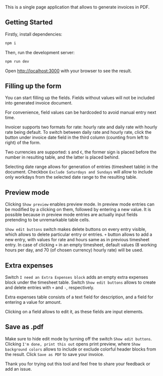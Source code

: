 This is a single page application that allows to generate invoices in PDF.

## Getting Started

Firstly, install dependencies:

```bash
npm i
```

Then, run the development server:

```bash
npm run dev
```

Open [http://localhost:3000](http://localhost:3000) with your browser to see the result.

## Filling up the form

You can start filling up the fields. Fields without values will not be included into generated invoice document.

For convenience, field values can be hardcoded to avoid manual entry next time.

Invoicer supports two formats for rate: hourly rate and daily rate with hourly rate being default. To switch between daily rate and hourly rate, click the button under invoice date field in the third column (counting from left to right) of the form.

Two currencies are supported: `$` and `€`, the former sign is placed before the number in resulting table, and the latter is placed behind.

Selecting date range allows for generation of entries (timesheet table) in the document. Checkbox `Exclude Saturdays and Sundays` will allow to include only workdays from the selected date range to the resulting table. 

## Preview mode
Clicking `Show preview` enables preview mode. In preview mode entries can be modified by a clicking on them, followed by entering a new value. It is possible because in preview mode entries are actually input fields pretending to be unremarkable table cells.

`Show edit buttons` switch makes delete buttons on every entry visible, which allows to delete particular entry or entries. `+` button allows to add a new entry, with values for rate and hours same as in previous timesheet entry. In case of clicking `+` in an empty timesheet, default values (8 working hours per day, and 70 (of chosen currency) hourly rate) will be used.

## Extra expenses
Switch `I need an Extra Expenses block` adds an empty extra expenses block under the timesheet table. Switch `Show edit buttons` allows to create and delete entries with `+` and `-`, respectively. 

Extra expenses table consists of a text field for description, and a field for entering a value for amount. 

Clicking on a field allows to edit it, as these fields are input elements.

## Save as .pdf
Make sure to hide edit mode by turning off the switch `Show edit buttons`. Clicking `I'm done, print this out` opens print preview, where `Show background colors` allows to include or exclude colorful header blocks from the result. Click `Save as PDF` to save your invoice.

Thank you for trying out this tool and feel free to share your feedback or add an issue.

